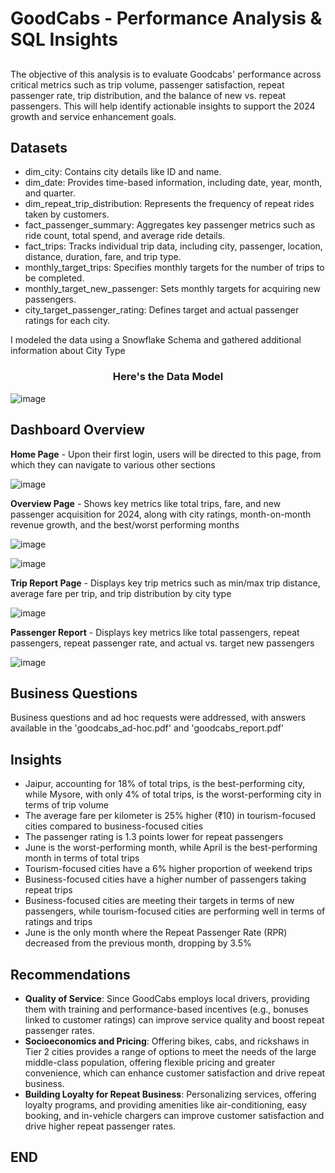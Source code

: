 # GoodCabs - Performance Analysis & SQL Insights

##
The objective of this analysis is to evaluate Goodcabs' performance across critical metrics such as trip volume, passenger satisfaction, repeat passenger rate, trip distribution, and the balance of new vs. repeat passengers. This will help identify actionable insights to support the 2024 growth and service enhancement goals. 

## Datasets

- dim_city: Contains city details like ID and name.
- dim_date: Provides time-based information, including date, year, month, and quarter.
- dim_repeat_trip_distribution: Represents the frequency of repeat rides taken by customers.
- fact_passenger_summary: Aggregates key passenger metrics such as ride count, total spend, and average ride details.
- fact_trips: Tracks individual trip data, including city, passenger, location, distance, duration, fare, and trip type.
- monthly_target_trips: Specifies monthly targets for the number of trips to be completed.
- monthly_target_new_passenger: Sets monthly targets for acquiring new passengers.
- city_target_passenger_rating: Defines target and actual passenger ratings for each city.

I modeled the data using a Snowflake Schema and gathered additional information about City Type

<center>
  <h3>Here's the Data Model</h3>
</center>


![image](https://github.com/user-attachments/assets/3c42afae-086c-48fe-88d4-b17a3ac8f8ba)


## Dashboard Overview
<b>Home Page</b> - Upon their first login, users will be directed to this page, from which they can navigate to various other sections


![image](https://github.com/user-attachments/assets/b080dd27-478d-4577-b009-da9c79cdc0a4)


<b>Overview Page</b> - Shows key metrics like total trips, fare, and new passenger acquisition for 2024, along with city ratings, month-on-month revenue growth, and the best/worst performing months

![image](https://github.com/user-attachments/assets/92f9ae79-eb71-45e8-a45a-362be4384830)

![image](https://github.com/user-attachments/assets/345b5ef3-1792-4902-b60c-7e0b4447b76c)

<b>Trip Report Page</b> - Displays key trip metrics such as min/max trip distance, average fare per trip, and trip distribution by city type

![image](https://github.com/user-attachments/assets/8baa1159-7459-43b3-bc31-5381c375d8d6)

<b>Passenger Report</b> - Displays key metrics like total passengers, repeat passengers, repeat passenger rate, and actual vs. target new passengers

![image](https://github.com/user-attachments/assets/8033adb3-b3d0-4b52-872d-b54f6c18cb30)


## Business Questions
Business questions and ad hoc requests were addressed, with answers available in the 'goodcabs_ad-hoc.pdf' and 'goodcabs_report.pdf'

## Insights

- Jaipur, accounting for 18% of total trips, is the best-performing city, while Mysore, with only 4% of total trips, is the worst-performing city in terms of trip volume
- The average fare per kilometer is 25% higher (₹10) in tourism-focused cities compared to business-focused cities
- The passenger rating is 1.3 points lower for repeat passengers
- June is the worst-performing month, while April is the best-performing month in terms of total trips
- Tourism-focused cities have a 6% higher proportion of weekend trips
- Business-focused cities have a higher number of passengers taking repeat trips
- Business-focused cities are meeting their targets in terms of new passengers, while tourism-focused cities are performing well in terms of ratings and trips
- June is the only month where the Repeat Passenger Rate (RPR) decreased from the previous month, dropping by 3.5%

## Recommendations

- <b>Quality of Service</b>: Since GoodCabs employs local drivers, providing them with training and performance-based incentives (e.g., bonuses linked to customer ratings) can improve service quality and boost repeat passenger rates.
- <b>Socioeconomics and Pricing</b>: Offering bikes, cabs, and rickshaws in Tier 2 cities provides a range of options to meet the needs of the large middle-class population, offering flexible pricing and greater convenience, which can enhance customer satisfaction and drive repeat business.
- <b>Building Loyalty for Repeat Business</b>: Personalizing services, offering loyalty programs, and providing amenities like air-conditioning, easy booking, and in-vehicle chargers can improve customer satisfaction and drive higher repeat passenger rates.


## END






